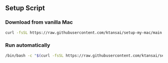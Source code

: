 ## Setup Script

### Download from vanilla Mac
```sh
curl -fsSL https://raw.githubusercontent.com/ktansai/setup-my-mac/main
```

### Run automatically
```sh
/bin/bash -c "$(curl -fsSL https://raw.githubusercontent.com/ktansai/setup-my-mac/main/install.sh)"
```
